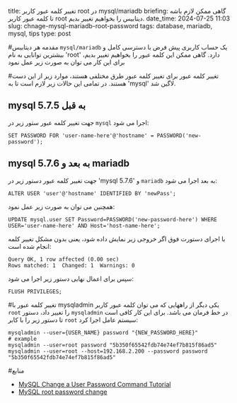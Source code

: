 title: تغییر کلمه عبور کاربر root در mysql/mariadb
briefing: گاهی ممکن لازم باشه تا کلمه عبور کاربر root دیتابیس را بخواهیم تغییر بدیم.
date_time: 2024-07-25 11:03
slug: chnage-mysql-mariadb-root-password
tags: database, mariadb, mysql, tips
type: post

#مقدمه
هر دیتابیس `mysql/mariadb` یک حساب کاربری پیش فرض با دسترسی کامل و بیشترین توانایی به نام 'root' دارد.  گاهی
 ممکن این کلمه عبور را بخواهیم تغییر بدیم، برای این کار می توان به صورت زیر عمل نمود

#تغییر کلمه عبور
برای تغییر کلمه عبور طرق مختلفی هستند، موارد زیر از این دست هستند. در تمامی این حالات زیر لازم است تا به
 'mysql' لاگین شد.

## mysql 5.7.5 به قبل
جهت تغییر کلمه عبور ستور زیر در `mysql` اجرا می شود:

    SET PASSWORD FOR 'user-name-here'@'hostname' = PASSWORD('new-password');

## mysql 5.7.6 به بعد و mariadb
جهت تغییر کلمه عبور دستور زیر در 'mysql 5.7.6' و `mariadb` به بعد اجرا می شود:

    ALTER USER 'user'@'hostname' IDENTIFIED BY 'newPass';

همچنین می توان به صورت زیر عمل نمود:

    UPDATE mysql.user SET Password=PASSWORD('new-password-here') WHERE USER='user-name-here' AND Host='host-name-here';

با اجرای دستورت فوق اگر خروجی زیر نمایش داده شود، یعنی بدون مشکل تغییر کلمه انجام شده است:

    Query OK, 1 row affected (0.00 sec)
    Rows matched: 1  Changed: 1  Warnings: 0

سپس برای اعمال نهایی دستور زیر اجرا می شود:

    FLUSH PRIVILEGES;

#تغییر کلمه عبور با mysqladmin
یکی دیگر از راههایی که می توان کلمه عبور کاربر `root` را تغییر داد، دستور `mysqladmin` در خط فرمان می باشد.
 برای این کار کافی است تا دستور زیر را با کابر `root‍‍‍` سیستم عامل اجرا کرد:

    mysqladmin --user={USER_NAME} password "{NEW_PASSWORD_HERE}"
    # example
    mysqladmin --user=root password "5b350f65542fdb74e74ef7b815f86ad5"
    mysqladmin --user=root --host=192.168.2.200 --password password "5b350f65542fdb74e74ef7b815f86ad5"

#منابع
 - [MySQL Change a User Password Command Tutorial](https://www.cyberciti.biz/faq/mysql-change-user-password/)
 - [MySQL root password change](https://stackoverflow.com/q/7534056)